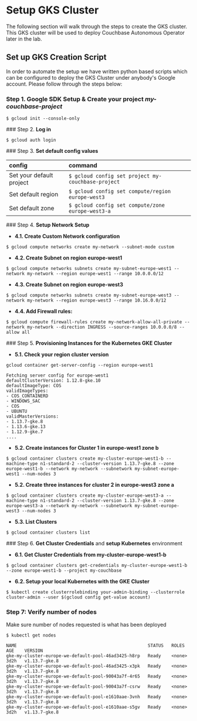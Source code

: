 # Setup GKS Cluster

The following section will walk through the steps to create the GKS cluster.  This GKS cluster will be used to deploy Couchbase Autonomous Operator later in the lab.

## Set up GKS Creation Script

 In order to automate the setup we have written python based scripts which can be configured to deploy the GKS Cluster under anybody's Google account. Please follow through the steps below:

### Step 1. Google SDK Setup & Create your project **_my-couchbase-project_** 
```
$ gcloud init --console-only
```

### Step 2. **Log in** 
```
$ gcloud auth login
```

### Step 3. **Set default config values**

|config| command |
| :--- | :--- |
| Set your default project | ``` $ gcloud config set project my-couchbase-project ```|
| Set default region | ```$ gcloud config set compute/region europe-west3```|
| Set default zone | ```$ gcloud config set compute/zone europe-west3-a```|


### Step 4. **Setup Network Setup**

*   **4.1. Create Custom Network configuration**
```  
$ gcloud compute networks create my-network --subnet-mode custom
```

*   **4.2. Create Subnet on region europe-west1**
```
$ gcloud compute networks subnets create my-subnet-europe-west1 --network my-network --region europe-west1 --range 10.0.0.0/12
```
*   **4.3. Create Subnet on region europe-west3**
```
$ gcloud compute networks subnets create my-subnet-europe-west3 --network my-network --region europe-west3 --range 10.16.0.0/12
```
*   **4.4. Add Firewall rules:**
```
$ gcloud compute firewall-rules create my-network-allow-all-private --network my-network --direction INGRESS --source-ranges 10.0.0.0/8 --allow all
```

### Step 5. **Provisioning Instances for the Kubernetes GKE Cluster**

*   **5.1. Check your region cluster version**

```
gcloud container get-server-config --region europe-west1

Fetching server config for europe-west1
defaultClusterVersion: 1.12.8-gke.10
defaultImageType: COS
validImageTypes:
- COS_CONTAINERD
- WINDOWS_SAC
- COS
- UBUNTU
validMasterVersions:
- 1.13.7-gke.8
- 1.13.6-gke.13
- 1.12.9-gke.7
....
```

*   **5.2. Create instances for Cluster 1 in europe-west1 zone b**

```
$ gcloud container clusters create my-cluster-europe-west1-b --machine-type n1-standard-2 --cluster-version 1.13.7-gke.8 --zone europe-west1-b --network my-network --subnetwork my-subnet-europe-west1 --num-nodes 3
```

*   **5.2. Create three instances for cluster 2 in europe-west3 zone a**

```
$ gcloud container clusters create my-cluster-europe-west3-a --machine-type n1-standard-2 --cluster-version 1.13.7-gke.8 --zone europe-west3-a --network my-network --subnetwork my-subnet-europe-west3 --num-nodes 3
```

*   **5.3. List Clusters**

```
$ gcloud container clusters list
```

### Step 6. **Get Cluster Credentials** and **setup Kubernetes** environment

*   **6.1. Get Cluster Credentials from my-cluster-europe-west1-b**
```
$ gcloud container clusters get-credentials my-cluster-europe-west1-b --zone europe-west1-b --project my-couchbase
```

*   **6.2. Setup your local Kubernetes with the GKE Cluster**
```
$ kubectl create clusterrolebinding your-admin-binding --clusterrole cluster-admin --user $(gcloud config get-value account)
```

### Step 7: Verify number of nodes
Make sure number of nodes requested is what has been deployed

```
$ kubectl get nodes

NAME                                                  STATUS   ROLES    AGE    VERSION
gke-my-cluster-europe-we-default-pool-46ad3425-h8rp   Ready    <none>   3d2h   v1.13.7-gke.8
gke-my-cluster-europe-we-default-pool-46ad3425-x3pk   Ready    <none>   3d2h   v1.13.7-gke.8
gke-my-cluster-europe-we-default-pool-90043a7f-4r65   Ready    <none>   3d2h   v1.13.7-gke.8
gke-my-cluster-europe-we-default-pool-90043a7f-csrw   Ready    <none>   3d2h   v1.13.7-gke.8
gke-my-cluster-europe-we-default-pool-e1610aae-3vnh   Ready    <none>   3d2h   v1.13.7-gke.8
gke-my-cluster-europe-we-default-pool-e1610aae-s5gv   Ready    <none>   3d2h   v1.13.7-gke.8
```

